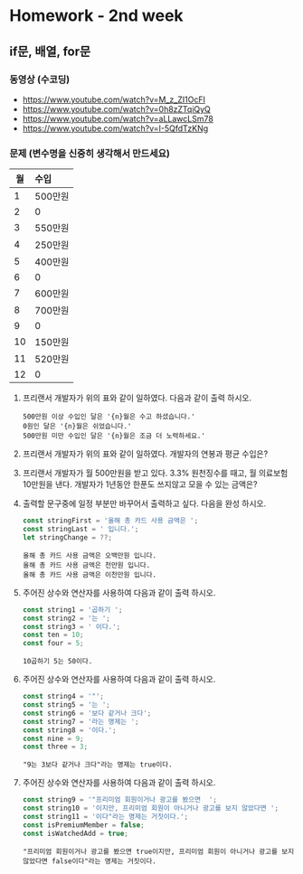 # Homework - 2nd week

## if문, 배열, for문
### 동영상 (수코딩)
* https://www.youtube.com/watch?v=M_z_ZI1OcFI
* https://www.youtube.com/watch?v=0h8zZTqiQyQ
* https://www.youtube.com/watch?v=aLLawcLSm78
* https://www.youtube.com/watch?v=I-5QfdTzKNg

### 문제 (변수명을 신중히 생각해서 만드세요)
| 월 | 수입 |
|---|:---|
| 1 | 500만원 |
| 2 | 0 |
| 3 | 550만원 |
| 4 | 250만원 |
| 5 | 400만원 |
| 6 | 0 |
| 7 | 600만원 |
| 8 | 700만원 |
| 9 | 0 |
| 10 | 150만원 |
| 11 | 520만원 |
| 12 | 0 |

1. 프리랜서 개발자가 위의 표와 같이 일하였다. 다음과 같이 출력 하시오.
    ```
    500만원 이상 수입인 달은 '{n}월은 수고 하셨습니다.'
    0원인 달은 '{n}월은 쉬었습니다.'
    500만원 미만 수입인 달은 '{n}월은 조금 더 노력하세요.' 
    ```

2. 프리랜서 개발자가 위의 표와 같이 일하였다. 개발자의 연봉과 평균 수입은?

3. 프리랜서 개발자가 월 500만원을 받고 있다. 3.3% 원천징수를 때고, 월 의료보험 10만원을 낸다. 개발자가 1년동안 한푼도 쓰지않고 모을 수 있는 금액은?

4. 출력할 문구중에 일정 부분만 바꾸어서 출력하고 싶다. 다음을 완성 하시오.
    ```js
    const stringFirst = '올해 총 카드 사용 금액은 ';
    const stringLast = ' 입니다.';
    let stringChange = ??;
    ```
    ```
    올해 총 카드 사용 금액은 오백만원 입니다.
    올해 총 카드 사용 금액은 천만원 입니다.
    올해 총 카드 사용 금액은 이천만원 입니다.
    ```

5. 주어진 상수와 연산자를 사용하여 다음과 같이 출력 하시오.
    ```js
    const string1 = '곱하기 ';
    const string2 = '는 ';
    const string3 = ' 이다.';
    const ten = 10;
    const four = 5;
    ```
    ```
    10곱하기 5는 50이다.
    ```

6. 주어진 상수와 연산자를 사용하여 다음과 같이 출력 하시오.
    ```js
    const string4 = '"';
    const string5 = '는 ';
    const string6 = '보다 같거나 크다';
    const string7 = '라는 명제는 ';
    const string8 = '이다.';
    const nine = 9;
    const three = 3;
    ```
    ```
    "9는 3보다 같거나 크다"라는 명제는 true이다.
    ```

7. 주어진 상수와 연산자를 사용하여 다음과 같이 출력 하시오.
    ```js
    const string9 = '"프리미엄 회원이거나 광고를 봤으면  ';
    const string10 = '이지만, 프리미엄 회원이 아니거나 광고를 보지 않았다면 ';
    const string11 = '이다"라는 명제는 거짓이다.';
    const isPremiumMember = false;
    const isWatchedAdd = true;
    ```
    ```
    "프리미엄 회원이거나 광고를 봤으면 true이지만, 프리미엄 회원이 아니거나 광고를 보지 않았다면 false이다"라는 명제는 거짓이다.
    ```

